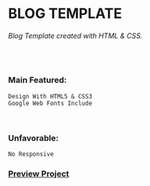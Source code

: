 # BLOG TEMPLATE
###### Blog Template created with HTML & CSS.

<br />

### Main Featured:
    Design With HTML5 & CSS3
    Google Web Fonts Include

<br />

### Unfavorable:
    No Responsive

### [Preview Project](https://romanakhatun.github.io/blog-template/)
